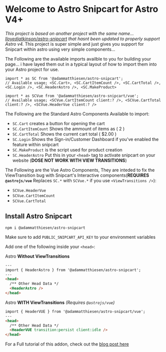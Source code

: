 # Welcome to Astro Snipcart for Astro V4+

*This project is based on another project with the same name... [lloyedjatkinson/astro-snipcart](https://github.com/lloydjatkinson/astro-snipcart) that hasnt been updated to properly support Astro v4.*  This project is super simple and just gives you support for Snipcart within astro using very simple components...

The Following are the available imports availble to you for building your page... i have layed them out in a typical layout of how to import them into your Astro project for use.

```
import * as SC from '@adammatthiesen/astro-snipcart';
// Available usage; <SC.Cart>, <SC.CartItemCount />, <SC.CartTotal />, <SC.Login />, <SC.HeaderAstro />, <SC.MakeProduct>

import * as SCVue from '@adammatthiesen/astro-snipcart/vue';
// Available usage; <SCVue.CartItemCount client:? />, <SCVue.CartTotal client:? />, <SCVue.HeaderVue client:? />
```

The Following are the Standard Astro Components Available to import:
- ```SC.Cart``` creates a button for opening the cart
- ```SC.CartItemCount``` Shows the ammount of items as ( 2 )
- ```SC.CartTotal``` Shows the current cart total ( $2.00 )
- ```SC.Login``` Shows the Sign-in/Customer Dashboard if you've enabled the feature within snipcart
- ```SC.MakeProduct``` is the script used for product creation
- ```SC.HeaderAstro``` Put this in your `<head>` tag to activate snipcart on your website (**DOSE NOT WORK WITH VIEW TRANSITIONS**)

The Following are the Vue Astro Components, They are inteded to fix the ViewTransition bug with Snipcart's Interactive components(**REQUIRES `@astrojs/vue`** Replaces `SC.*` with `SCVue.*` if you use `<ViewTransitions />`):
- ```SCVue.HeaderVue``` 
- ```SCVue.CartItemCount```
- ```SCVue.CartTotal``` 

## Install Astro Snipcart

```
npm i @adammatthiesen/astro-snipcart
```

Make sure to add ```PUBLIC_SNIPCART_API_KEY``` to your environment variables

Add one of the following inside your `<head>`:

Astro **Without ViewTransitions**
```html
---
import { HeaderAstro } from '@adammatthiesen/astro-snipcart';
---
<head>
  /** Other Head Data */
  <HeaderAstro />
</head>
```

Astro **WITH ViewTransitions** *(Requires `@astrojs/vue`)*
```html
import { HeaderVUE } from '@adammatthiesen/astro-snipcart/vue';
---
<head>
  /** Other Head Data */
  <HeaderVUE transition:persist client:idle />
</head>

```

For a Full tutorial of this addon, check out the [blog post here](https://matthiesen.xyz/blog/getting-started-with-my-astro-snipcart-addon)
